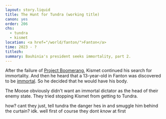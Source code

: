 ```yaml
---
layout: story.liquid
title: The Hunt for Tundra (working title)
canon: yes
order: 206
chs:
  - tundra
  - kismet
location: <a href="/world/fanton/">Fanton</a>
time: 2023 - ?
titlezh: 
summary: Bauhinia's president seeks immortality, part 2.
---
```


After the failure of [Project Boomerang](/stories/project-boomerang/), Kismet continued his search for immortality. And then he heard that a 13-year-old in Fanton was discovered to be [immortal](/world/superpowers/#immortality/). So he decided that he would have his body.

The Moose obviously didn't want an immortal dictator as the head of their enemy state. They tried stopping Kismet from getting to Tundra.

how? cant they just, tell tundra the danger hes in and smuggle him behind the curtain? idk. well first of course they dont *know* at first
